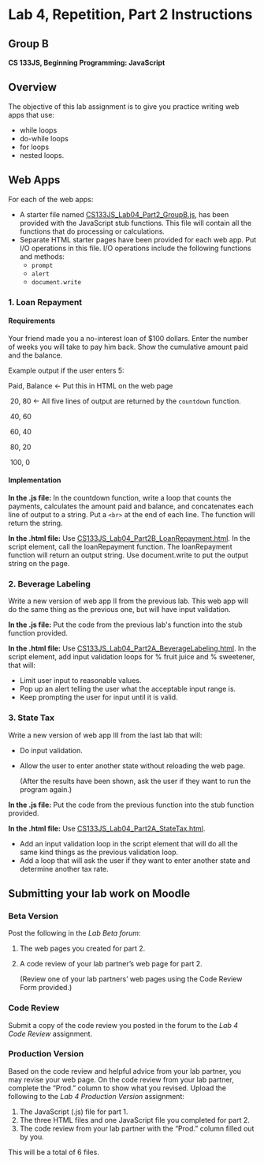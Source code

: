 <h1>Lab 4, Repetition, Part 2 Instructions</h1>

<h2>Group B</h2>

**CS 133JS, Beginning Programming: JavaScript**

## Overview

The objective of this lab assignment is to give you practice writing web apps that use:  

- while loops
- do-while loops
- for loops
- nested loops.

## Web Apps

For each of the web apps:

- A starter file named [CS133JS_Lab04_Part2_GroupB.js](https://lcc-cit.github.io/CS133JS-CourseMaterials/Labs/Lab04/CS133JS_Lab04_Part2_GroupB.js), has been provided with the JavaScript stub functions. This file will contain all the functions that do processing or calculations.
- Separate HTML starter pages have been provided for each web app. Put I/O operations in this file. I/O operations include the following functions and methods:
  - `prompt`
  - `alert`
  - `document.write`

### 1. Loan Repayment

#### Requirements

Your friend made you a no-interest loan of $100 dollars. Enter the number of weeks you will take to pay him back. Show the cumulative amount paid and the balance.

Example output if the user enters 5:


Paid, Balance       &leftarrow; Put this in HTML on the web page

​     20,      80          &leftarrow; All five lines of output are returned by the `countdown` function.

​     40,      60

​     60,      40

​     80,      20

​     100,     0

#### Implementation

**In the .js file:** In the countdown function, write a loop that counts the payments, calculates the amount paid and balance, and concatenates each line of output to a string. Put a `<br>` at the end of each line. The function will return the string.

**In the .html file:** Use [CS133JS_Lab04_Part2B_LoanRepayment.html](https://lcc-cit.github.io/CS133JS-CourseMaterials/Labs/Lab04/CS133JS_Lab04_Part2B_LoanRepayment.html). In the script element, call the loanRepayment function. The loanRepayment function will return an output string. Use document.write to put the output string on the page.

### 2. Beverage Labeling

Write a new version of web app II from the previous lab. This web app will do the same thing as the previous one, but will have input validation.

**In the .js file:** Put the code from the previous lab's function into the stub function provided.

**In the .html file:** Use [CS133JS_Lab04_Part2A_BeverageLabeling.html](https://lcc-cit.github.io/CS133JS-CourseMaterials/Labs/Lab04/CS133JS_Lab04_Part2A_BeverageLabeling.html). In the script element, add input validation loops for % fruit juice and % sweetener, that will:

- Limit user input to reasonable values. 
- Pop up an alert telling the user what the acceptable input range is.
- Keep prompting the user for input until it is valid.

### 3. State Tax

Write a new version of web app III from the last lab that will:

- Do input validation.

- Allow the user to enter another state without reloading the web page. 

  (After the results have been shown, ask the user if they want to run the program again.)

 **In the .js file:** Put the code from the previous function into the stub function provided.

**In the .html file:** Use [CS133JS_Lab04_Part2A_StateTax.html](https://lcc-cit.github.io/CS133JS-CourseMaterials/Labs/Lab04/CS133JS_Lab04_Part2A_StateTax.html). 

- Add an input validation loop in the script element that will do all the same kind things as the previous validation loop.
- Add a loop that will ask the user if they want to enter another state and determine another tax rate.

## Submitting your lab work on Moodle

### Beta Version

Post the following in the *Lab Beta forum*:

1. The web pages you created for part 2.

2.  A code review of your lab partner’s web page for part 2. 

    (Review one of your lab partners’ web pages using the Code Review Form provided.)

### Code Review

Submit a copy of the code review you posted in the forum to the *Lab 4 Code Review* assignment.

### Production Version

 Based on the code review and helpful advice from your lab partner, you may revise your web page. On the code review from your lab partner, complete the “Prod.” column to show what you revised. Upload the following to the *Lab 4 Production Version* assignment:

1. The JavaScript (.js) file for part 1.
2. The three HTML files and one JavaScript file you completed for part 2.
3. The code review from your lab partner with the “Prod.” column filled out by you.

This will be a total of 6 files.
